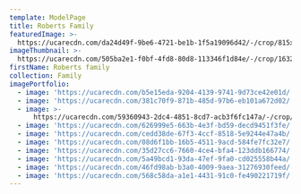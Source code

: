 ```yaml
---
template: ModelPage
title: Roberts Family
featuredImage: >-
  https://ucarecdn.com/da24d49f-9be6-4721-be1b-1f5a19096d42/-/crop/815x468/0,0/-/preview/
imageThumbnail: >-
  https://ucarecdn.com/505ba2e1-f0bf-4fd8-80d8-113346f1d84e/-/crop/1632x1794/0,450/-/preview/
firstName: Roberts family
collection: Family
imagePortfolio:
  - image: 'https://ucarecdn.com/b5e15eda-9204-4139-9741-9d73ce42e01d/'
  - image: 'https://ucarecdn.com/381c70f9-871b-485d-97b6-eb101a672d02/'
  - image: >-
      https://ucarecdn.com/59360943-2dc4-4851-8cd7-acb3f6fc147a/-/crop/822x468/0,0/-/preview/
  - image: 'https://ucarecdn.com/626999e5-663b-4e3f-bd59-decd9451f3fe/'
  - image: 'https://ucarecdn.com/cedd38de-67f3-4ccf-8518-5e9244e47a4b/'
  - image: 'https://ucarecdn.com/08d6f1bb-16b5-4511-9acd-584fe7fc32e7/'
  - image: 'https://ucarecdn.com/35d27cc6-7660-4ce4-bfa4-123ddb166774/'
  - image: 'https://ucarecdn.com/5a49bcd1-93da-47ef-9fa0-cd025558b44a/'
  - image: 'https://ucarecdn.com/46fd98ab-b3a0-4009-9aea-31276930feed/'
  - image: 'https://ucarecdn.com/568c58da-a1e1-4431-91c0-fe490221719f/'
---
```


